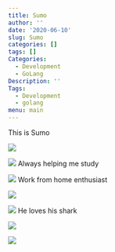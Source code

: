 ```yaml
---
title: Sumo
author: ''
date: '2020-06-10'
slug: Sumo
categories: []
tags: []
Categories:
  - Development
  - GoLang
Description: ''
Tags:
  - Development
  - golang
menu: main
---
```


This is Sumo

![](/./sumo_files/sumo.jpg)

![](/./sumo_files/study.jpg)
Always helping me study

![](/./sumo_files/workfromhome.jpg)
Work from home enthusiast

![](/./sumo_files/20190118_171516.jpg)

![](/./sumo_files/sumoshark.jpg)
He loves his shark

![](/./sumo_files/SUMO.jpeg)

![](/./sumo_files/IMG_8349.HEIC)

